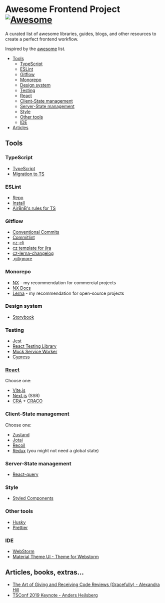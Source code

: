 # Awesome Frontend Project [![Awesome](https://cdn.rawgit.com/sindresorhus/awesome/d7305f38d29fed78fa85652e3a63e154dd8e8829/media/badge.svg)](https://github.com/sindresorhus/awesome)

A curated list of awesome libraries, guides, blogs, and other resources to create a perfect frontend workflow.

Inspired by the [awesome](https://github.com/sindresorhus/awesome) list.

* [Tools](#tools)
  * [TypeScript](#typescript)
  * [ESLint](#eslint)
  * [Gitflow](#gitflow)
  * [Monorepo](#monorepo)
  * [Design system](#design-system)
  * [Testing](#testing)
  * [React](#react)
  * [Client-State management](#client-state-management)
  * [Server-State management](#server-state-management)
  * [Style](#style)
  * [Other tools](#other-tools)
  * [IDE](#ide)
* [Articles](#articles-books-extras)

## Tools


### TypeScript

* [TypeScript](https://github.com/microsoft/TypeScript)
* [Migration to TS](https://github.com/airbnb/ts-migrate)


### ESLint

* [Repo](https://github.com/eslint/eslint)
* [Install](https://eslint.org/docs/user-guide/getting-started)
* [AirBnB's rules for TS](https://github.com/iamturns/eslint-config-airbnb-typescript)


### Gitflow

* [Conventional Commits](https://www.conventionalcommits.org/)
* [Commitlint](https://github.com/conventional-changelog/commitlint)
* [cz-cli](https://github.com/commitizen/cz-cli)
* [cz template for jira](https://github.com/digitalroute/cz-conventional-changelog-for-jira)
* [cz-lerna-changelog](https://github.com/atlassian/cz-lerna-changelog)
* [.gitignore](https://gist.github.com/markbrouch/1026ed545d306febcea4)


### Monorepo

* [NX](https://github.com/nrwl/nx) - my recommendation for commercial projects
* [NX Docs](https://nx.dev/)
* [Lerna](https://github.com/lerna/lerna) - my recommendation for open-source projects


### Design system

* [Storybook](https://github.com/storybookjs/storybook)


### Testing

* [Jest](https://github.com/facebook/jest)
* [React Testing Library](https://github.com/testing-library/react-testing-library)
* [Mock Service Worker](https://github.com/mswjs/msw)
* [Cypress](https://github.com/cypress-io/cypress)


### [React](https://github.com/facebook/react)
Choose one:
* [Vite.js](https://github.com/vitejs/vite)
* [Next.js](https://github.com/vercel/next.js) (SSR)
* [CRA](https://github.com/facebook/create-react-app) + [CRACO](https://github.com/gsoft-inc/craco)


### Client-State management
Choose one:
* [Zustand](https://github.com/pmndrs/zustand)
* [Jotai](https://github.com/pmndrs/jotai)
* [Recoil](https://github.com/facebookexperimental/Recoil)
* [Redux](https://github.com/reduxjs/redux) (you might not need a global state)


### Server-State management
* [React-query](https://github.com/tannerlinsley/react-query)


### Style

* [Styled Components](https://github.com/styled-components/styled-components)


### Other tools

* [Husky](https://github.com/typicode/husky)
* [Prettier](https://github.com/prettier/prettier)


### IDE

* [WebStorm](https://www.jetbrains.com/webstorm/)
* [Material Theme UI - Theme for Webstorm](https://plugins.jetbrains.com/plugin/8006-material-theme-ui)


## Articles, books, extras...

* [The Art of Giving and Receiving Code Reviews (Gracefully) - Alexandra Hill](https://www.alexandra-hill.com/2018/06/25/the-art-of-giving-and-receiving-code-reviews/)
* [TSConf 2019 Keynote - Anders Hejlsberg](https://www.youtube.com/watch?v=jmPZztKIFf4)
